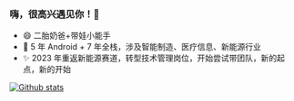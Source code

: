 ### 嗨，很高兴遇见你！🤝

- 😄 二胎奶爸+带娃小能手
- 🌱 5 年 Android + 7 年全栈，涉及智能制造、医疗信息、新能源行业
- ✨ 2023 年重返新能源赛道，转型技术管理岗位，开始尝试带团队，新的起点，新的开始
  
  
[![Github stats](https://github-readme-stats.vercel.app/api?username=li-yu&show_icons=true&count_private=true)](https://github.com/li-yu)
